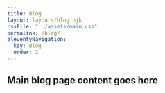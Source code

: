 ```yaml
---
title: Blog
layout: layouts/blog.njk
cssFile: "../assets/main.css"
permalink: /blog/
eleventyNavigation:
  key: Blog
  order: 2
---
```


## Main blog page content goes here